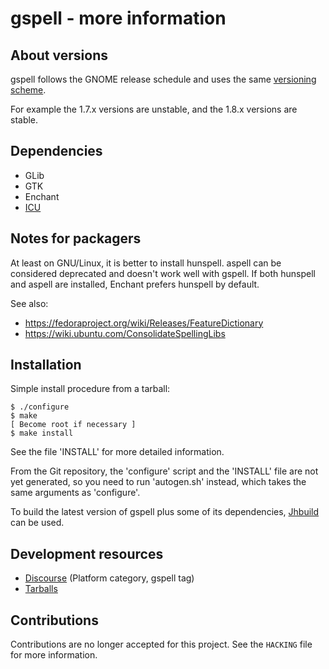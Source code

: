 gspell - more information
=========================

About versions
--------------

gspell follows the GNOME release schedule and uses the same
[versioning scheme](https://developer.gnome.org/programming-guidelines/stable/versioning.html.en).

For example the 1.7.x versions are unstable, and the 1.8.x versions are stable.

Dependencies
------------

* GLib
* GTK
* Enchant
* [ICU](http://site.icu-project.org/)

Notes for packagers
-------------------

At least on GNU/Linux, it is better to install hunspell. aspell can be
considered deprecated and doesn't work well with gspell. If both hunspell and
aspell are installed, Enchant prefers hunspell by default.

See also:
- https://fedoraproject.org/wiki/Releases/FeatureDictionary
- https://wiki.ubuntu.com/ConsolidateSpellingLibs

Installation
------------

Simple install procedure from a tarball:

```
$ ./configure
$ make
[ Become root if necessary ]
$ make install
```

See the file 'INSTALL' for more detailed information.

From the Git repository, the 'configure' script and the 'INSTALL' file are not
yet generated, so you need to run 'autogen.sh' instead, which takes the same
arguments as 'configure'.

To build the latest version of gspell plus some of its dependencies,
[Jhbuild](https://wiki.gnome.org/Projects/Jhbuild) can be used.

Development resources
---------------------

- [Discourse](https://discourse.gnome.org/) (Platform category, gspell tag)
- [Tarballs](https://download.gnome.org/sources/gspell/)

Contributions
-------------

Contributions are no longer accepted for this project. See the `HACKING` file
for more information.
